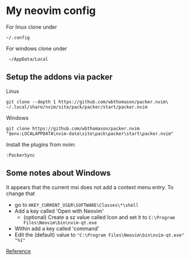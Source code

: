 # My neovim config

For linux clone under

``` 
~/.config
```

For windows clone under

```
 ~/AppData/Local
 ```

 ## Setup the addons via packer

Linux

 ```
 git clone --depth 1 https://github.com/wbthomason/packer.nvim\
 ~/.local/share/nvim/site/pack/packer/start/packer.nvim
 ```

 Windows 

 ```
 git clone https://github.com/wbthomason/packer.nvim "$env:LOCALAPPDATA\nvim-data\site\pack\packer\start\packer.nvim"
 ```

 Install the plugins from nvim:

 ```
 :PackerSync
 ```

 ## Some notes about Windows

 It appears that the current msi does not add a context menu entry. To change that 
 * go to ` HKEY_CURRENT_USER\SOFTWARE\Classes\*\shell `
 * Add a key called 'Open with Neovim'
     * (optional) Create a sz value called Icon and set it to `C:\Program Files\Neovim\bin\nvim-qt.exe`
 * Within add a key called 'command'
 * Edit the (default) value to ` "C:\Program Files\Neovim\bin\nvim-qt.exe" "%1" `

 [Reference](https://stackoverflow.com/questions/20449316/how-add-context-menu-item-to-windows-explorer-for-folders)


